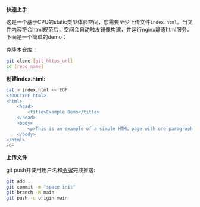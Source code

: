 **快速上手**

这是一个基于CPU的static类型体验空间，您需要至少上传文件`index.html`。当文件内容符合html规范后，空间会自动触发镜像构建，并运行nginx静态html服务。下面是一个简单的demo：

克隆本仓库：

```bash
git clone [git_https_url]
cd [repo_name]
```

**创建index.html:**

```bash
cat > index.html << EOF
<!DOCTYPE html>
<html>
    <head>
        <title>Example Demo</title>
    </head>
    <body>
        <p>This is an example of a simple HTML page with one paragraph.</p>
    </body>
</html>
EOF
```

**上传文件**

git push并使用用户名和[令牌](/my/tokens)完成推送:

```bash
git add .
git commit -m "space init"
git branch -M main
git push -u origin main
```
